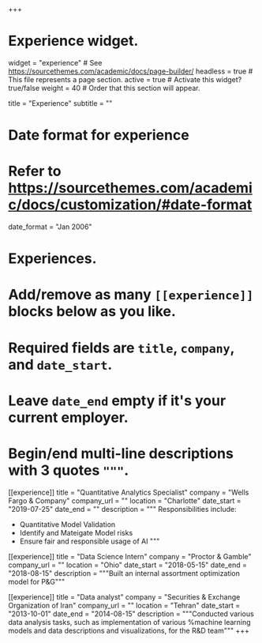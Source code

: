 +++
# Experience widget.
widget = "experience"  # See https://sourcethemes.com/academic/docs/page-builder/
headless = true  # This file represents a page section.
active = true  # Activate this widget? true/false
weight = 40  # Order that this section will appear.

title = "Experience"
subtitle = ""

# Date format for experience
#   Refer to https://sourcethemes.com/academic/docs/customization/#date-format
date_format = "Jan 2006"

# Experiences.
#   Add/remove as many `[[experience]]` blocks below as you like.
#   Required fields are `title`, `company`, and `date_start`.
#   Leave `date_end` empty if it's your current employer.
#   Begin/end multi-line descriptions with 3 quotes `"""`.
[[experience]]
  title = "Quantitative Analytics Specialist"
  company = "Wells Fargo & Company"
  company_url = ""
  location = "Charlotte"
  date_start = "2019-07-25"
  date_end = ""
  description = """
  Responsibilities include:
  
  * Quantitative Model Validation
  * Identify and Mateigate Model risks
  * Ensure fair and responsible usage of AI
  """

[[experience]]
  title = "Data Science Intern"
  company = "Proctor & Gamble"
  company_url = ""
  location = "Ohio"
  date_start = "2018-05-15"
  date_end = "2018-08-15"
  description = """Built an internal assortment optimization model for P&G"""

[[experience]]
  title = "Data analyst"
  company = "Securities & Exchange Organization of Iran"
  company_url = ""
  location = "Tehran"
  date_start = "2013-10-01"
  date_end = "2014-08-15"
  description = """Conducted various data analysis tasks, such as implementation of various %machine learning models and data descriptions and visualizations, for the R&D team"""
+++
